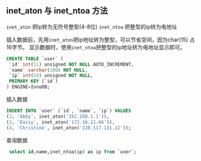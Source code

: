 ## **inet_aton 与 inet_ntoa 方法**



`inet_aton` 把ip转为无符号整型(4-8位) 
`inet_ntoa` 把整型的ip转为电地址

插入数据前，先用`inet_aton`把ip地址转为整型，可以节省空间，因为char(15) 占16字节。 
显示数据时，使用`inet_ntoa`把整型的ip地址转为电地址显示即可。

```sql
CREATE TABLE `user` (
 `id` int(11) unsigned NOT NULL AUTO_INCREMENT,
 `name` varchar(100) NOT NULL,
 `ip` int(10) unsigned NOT NULL,
 PRIMARY KEY (`id`)
) ENGINE=InnoDB;
```

插入数据

```sql
INSERT INTO `user` (`id`, `name`, `ip`) VALUES
(2, 'Abby', inet_aton('192.168.1.1')),
(3, 'Daisy', inet_aton('172.16.11.66')),
(4, 'Christine', inet_aton('220.117.131.12'));
```

查询数据

```sql
 select id,name,inet_ntoa(ip) as ip from `user`;
```















